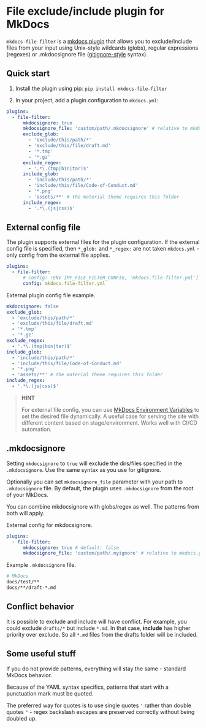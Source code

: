 # File exclude/include plugin for MkDocs

`mkdocs-file-filter` is a [mkdocs plugin](http://www.mkdocs.org/user-guide/plugins/) that allows you to exclude/include files from your input using Unix-style wildcards (globs), regular expressions (regexes) or .mkdocsignore file ([gitignore-style](https://git-scm.com/docs/gitignore) syntax).

## Quick start

1. Install the plugin using pip: `pip install mkdocs-file-filter`

1. In your project, add a plugin configuration to `mkdocs.yml`:

  ```yaml
  plugins:
    - file-filter:
        mkdocsignore: true
        mkdocsignore_file: 'custom/path/.mkdocsignore' # relative to mkdocs.yml
        exclude_glob:
          - 'exclude/this/path/*'
          - 'exclude/this/file/draft.md'
          - '*.tmp'
          - '*.gz'
        exclude_regex:
          - '.*\.(tmp|bin|tar)$'
        include_glob:
          - 'include/this/path/*'
          - 'include/this/file/Code-of-Conduct.md'
          - '*.png'
          - 'assets/**' # the material theme requires this folder
        include_regex:
          - '.*\.(js|css)$'
  ```

## External config file

The plugin supports external files for the plugin configuration. If the external config file is specified, then `*_glob:` and `*_regex:` are not taken `mkdocs.yml` - only config from the external file applies.

```yaml
plugins:
  - file-filter:
      # config: !ENV [MY_FILE_FILTER_CONFIG, 'mkdocs.file-filter.yml']
      config: mkdocs.file-filter.yml
```

External plugin config file example.

```yaml
mkdocsignore: false
exclude_glob:
  - 'exclude/this/path/*'
  - 'exclude/this/file/draft.md'
  - '*.tmp'
  - '*.gz'
exclude_regex:
  - '.*\.(tmp|bin|tar)$'
include_glob:
  - 'include/this/path/*'
  - 'include/this/file/Code-of-Conduct.md'
  - '*.png'
  - 'assets/**' # the material theme requires this folder
include_regex:
  - '.*\.(js|css)$'
```

> **HINT**
>
> For external file config, you can use [MkDocs Environment Variables](https://www.mkdocs.org/user-guide/configuration/#environment-variables) to set the desired file dynamically. A useful case for serving the site with different content based on stage/environment. Works well with CI/CD automation.

## .mkdocsignore

Setting `mkdocsignore` to `true` will exclude the dirs/files specified in the `.mkdocsignore`. Use the same syntax as you use for gitignore.

Optionally you can set `mkdocsignore_file` parameter with your path to `.mkdocsignore` file. By default, the plugin uses `.mkdocsignore` from the root of your MkDocs.

You can combine mkdocsignore with globs/regex as well. The patterns from both will apply.

External config for mkdocsignore.

```yaml
plugins:
  - file-filter:
      mkdocsignore: true # default: false
      mkdocsignore_file: 'custom/path/.myignore' # relative to mkdocs.yml, default: .mkdocsignore
```

Example `.mkdocsignore` file.

```bash
# MkDocs
docs/test/**
docs/**/draft-*.md
```

## Conflict behavior

It is possible to exclude and include will have conflict. For example, you could exclude `drafts/*` but include `*.md`. In that case, **include** has higher priority over exclude. So all `*.md` files from the drafts folder will be included.

## Some useful stuff

If you do not provide patterns, everything will stay the same - standard MkDocs behavior.

Because of the YAML syntax specifics, patterns that start with a punctuation mark must be quoted.

The preferred way for quotes is to use single quotes `'` rather than double quotes `"` - regex backslash escapes are preserved correctly without being doubled up.
